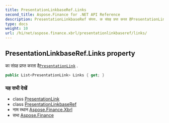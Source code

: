```yaml
---
title: PresentationLinkbaseRef.Links
second_title: Aspose.Finance for .NET API Reference
description: PresentationLinkbaseRef संपत्त. क संग्रह प्रप्त करत हैPresentationLink .
type: docs
weight: 10
url: /hi/net/aspose.finance.xbrl/presentationlinkbaseref/links/
---
```

## PresentationLinkbaseRef.Links property

का संग्रह प्राप्त करता है[`PresentationLink`](../../presentationlink/) .

```csharp
public List<PresentationLink> Links { get; }
```

### यह सभी देखें

* class [PresentationLink](../../presentationlink/)
* class [PresentationLinkbaseRef](../)
* नाम स्थान [Aspose.Finance.Xbrl](../../presentationlinkbaseref/)
* सभा [Aspose.Finance](../../../)


